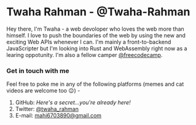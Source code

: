 # Twaha Rahman - @Twaha-Rahman

Hey there, I'm Twaha - a web devoloper who loves the web more than himself. I love to push the boundaries of the web by using the new and exciting Web APIs whenever I can. I'm mainly a front-to-backend JavaScripter but I'm looking into Rust and WebAssembly right now as a learing oppotunity. I'm also a fellow camper [@freecodecamp](https://github.com/freeCodeCamp).

### Get in touch with me

Feel free to poke me in any of the following platforms (memes and cat videos are welcome too 😉) -

1. GitHub: *Here's a secret...you're already here!*
2. Twitter: [@twaha_rahman](https://twitter.com/twaha_rahman)
3. E-mail: mahi6703890@gmail.com

<!--
**Twaha-Rahman/Twaha-Rahman** is a ✨ _special_ ✨ repository because its `README.md` (this file) appears on your GitHub profile.

Here are some ideas to get you started:

- 🔭 I’m currently working on ...
- 🌱 I’m currently learning ...
- 👯 I’m looking to collaborate on ...
- 🤔 I’m looking for help with ...
- 💬 Ask me about ...
- 📫 How to reach me: ...
- 😄 Pronouns: ...
- ⚡ Fun fact: ...
-->
